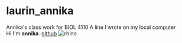 # laurin_annika
Annika's class work for BIOL 4110
A line I wrote on my local computer  
Hi I'm **annika**. [github](https://github.com/BIOL4110/laurin_annika)
![rhino](https://c02.purpledshub.com/uploads/sites/62/2014/09/Black-rhino-calf-GettyImages-164158552-eea7319-scaled.jpg)
